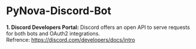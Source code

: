 # PyNova-Discord-Bot

**1. Discord Developers Portal:** 
Discord offers an open API to serve requests for both bots and OAuth2 integrations.     
Refrence: https://discord.com/developers/docs/intro
